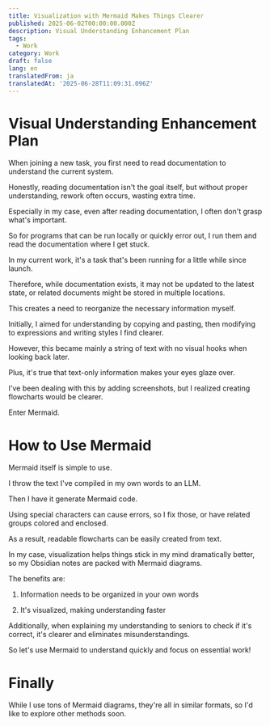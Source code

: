 ```yaml
---
title: Visualization with Mermaid Makes Things Clearer
published: 2025-06-02T00:00:00.000Z
description: Visual Understanding Enhancement Plan
tags:
  - Work
category: Work
draft: false
lang: en
translatedFrom: ja
translatedAt: '2025-06-28T11:09:31.096Z'
---
```


# Visual Understanding Enhancement Plan

When joining a new task, you first need to read documentation to understand the current system.

Honestly, reading documentation isn't the goal itself, but without proper understanding, rework often occurs, wasting extra time.

Especially in my case, even after reading documentation, I often don't grasp what's important.

So for programs that can be run locally or quickly error out, I run them and read the documentation where I get stuck.

In my current work, it's a task that's been running for a little while since launch.

Therefore, while documentation exists, it may not be updated to the latest state, or related documents might be stored in multiple locations.

This creates a need to reorganize the necessary information myself.

Initially, I aimed for understanding by copying and pasting, then modifying to expressions and writing styles I find clearer.

However, this became mainly a string of text with no visual hooks when looking back later.

Plus, it's true that text-only information makes your eyes glaze over.

I've been dealing with this by adding screenshots, but I realized creating flowcharts would be clearer.

Enter Mermaid.


# How to Use Mermaid

Mermaid itself is simple to use.

I throw the text I've compiled in my own words to an LLM.

Then I have it generate Mermaid code.

Using special characters can cause errors, so I fix those, or have related groups colored and enclosed.

As a result, readable flowcharts can be easily created from text.

In my case, visualization helps things stick in my mind dramatically better, so my Obsidian notes are packed with Mermaid diagrams.

The benefits are:

1. Information needs to be organized in your own words

2. It's visualized, making understanding faster

Additionally, when explaining my understanding to seniors to check if it's correct, it's clearer and eliminates misunderstandings.

So let's use Mermaid to understand quickly and focus on essential work!

# Finally

While I use tons of Mermaid diagrams, they're all in similar formats, so I'd like to explore other methods soon.
